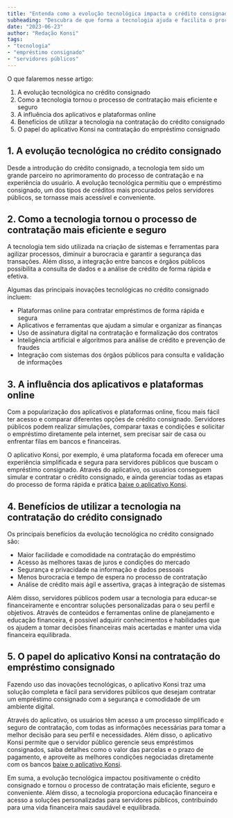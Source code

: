 ```yaml
---
title: "Entenda como a evolução tecnológica impacta o crédito consignado"
subheading: "Descubra de que forma a tecnologia ajuda e facilita o processo de contratação do empréstimo consignado"
date: "2023-06-23"
author: "Redação Konsi"
tags:
- "tecnologia"
- "empréstimo consignado"
- "servidores públicos"
---
```


O que falaremos nesse artigo:

1. A evolução tecnológica no crédito consignado
2. Como a tecnologia tornou o processo de contratação mais eficiente e seguro
3. A influência dos aplicativos e plataformas online
4. Benefícios de utilizar a tecnologia na contratação do crédito consignado
5. O papel do aplicativo Konsi na contratação do empréstimo consignado

## 1. A evolução tecnológica no crédito consignado

Desde a introdução do crédito consignado, a tecnologia tem sido um grande parceiro no aprimoramento do processo de contratação e na experiência do usuário. A evolução tecnológica permitiu que o empréstimo consignado, um dos tipos de créditos mais procurados pelos servidores públicos, se tornasse mais acessível e conveniente.

## 2. Como a tecnologia tornou o processo de contratação mais eficiente e seguro

A tecnologia tem sido utilizada na criação de sistemas e ferramentas para agilizar processos, diminuir a burocracia e garantir a segurança das transações. Além disso, a integração entre bancos e órgãos públicos possibilita a consulta de dados e a análise de crédito de forma rápida e efetiva.

Algumas das principais inovações tecnológicas no crédito consignado incluem:

- Plataformas online para contratar empréstimos de forma rápida e segura
- Aplicativos e ferramentas que ajudam a simular e organizar as finanças
- Uso de assinatura digital na contratação e formalização dos contratos
- Inteligência artificial e algoritmos para análise de crédito e prevenção de fraudes
- Integração com sistemas dos órgãos públicos para consulta e validação de informações

## 3. A influência dos aplicativos e plataformas online

Com a popularização dos aplicativos e plataformas online, ficou mais fácil ter acesso e comparar diferentes opções de crédito consignado. Servidores públicos podem realizar simulações, comparar taxas e condições e solicitar o empréstimo diretamente pela internet, sem precisar sair de casa ou enfrentar filas em bancos e financeiras.

O aplicativo Konsi, por exemplo, é uma plataforma focada em oferecer uma experiência simplificada e segura para servidores públicos que buscam o empréstimo consignado. Através do aplicativo, os usuários conseguem simular e contratar o crédito consignado, e ainda gerenciar todas as etapas do processo de forma rápida e prática [baixe o aplicativo Konsi](https://konsi.com.br/download).

## 4. Benefícios de utilizar a tecnologia na contratação do crédito consignado

Os principais benefícios da evolução tecnológica no crédito consignado são:

- Maior facilidade e comodidade na contratação do empréstimo
- Acesso às melhores taxas de juros e condições do mercado
- Segurança e privacidade na informação e dados pessoais
- Menos burocracia e tempo de espera no processo de contratação
- Análise de crédito mais ágil e assertiva, graças à integração de sistemas

Além disso, servidores públicos podem usar a tecnologia para educar-se financeiramente e encontrar soluções personalizadas para o seu perfil e objetivos. Através de conteúdos e ferramentas online de planejamento e educação financeira, é possível adquirir conhecimentos e habilidades que os ajudem a tomar decisões financeiras mais acertadas e manter uma vida financeira equilibrada.

## 5. O papel do aplicativo Konsi na contratação do empréstimo consignado

Fazendo uso das inovações tecnológicas, o aplicativo Konsi traz uma solução completa e fácil para servidores públicos que desejam contratar um empréstimo consignado com a segurança e comodidade de um ambiente digital.

Através do aplicativo, os usuários têm acesso a um processo simplificado e seguro de contratação, com todas as informações necessárias para tomar a melhor decisão para seu perfil e necessidades. Além disso, o aplicativo Konsi permite que o servidor público gerencie seus empréstimos consignados, saiba detalhes como o valor das parcelas e o prazo de pagamento, e aproveite as melhores condições negociadas diretamente com os bancos [baixe o aplicativo Konsi](https://konsi.com.br/download).

Em suma, a evolução tecnológica impactou positivamente o crédito consignado e tornou o processo de contratação mais eficiente, seguro e conveniente. Além disso, a tecnologia proporciona educação financeira e acesso a soluções personalizadas para servidores públicos, contribuindo para uma vida financeira mais saudável e equilibrada.